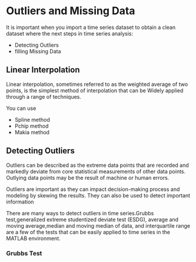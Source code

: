 # Outliers and Missing Data

It is important when you import a time series dataset to obtain a clean dataset where the next steps in time series analysis: 

* Detecting Outliers 
* filling Missing Data 

## Linear Interpolation

Linear interpolation, sometimes referred to as the weighted average of two points, is the simplest method of interpolation that can be Widely applied through a range of techniques.

You can use 
* Spline method
* Pchip method
* Makia method

## Detecting Outliers

Outliers can be described as the extreme data points that are recorded and markedly
deviate from core statistical measurements of other data points. Outlying data points
may be the result of machine or human errors. 

Outliers are important as they can impact decision-making process and modeling by skewing the results. They can also be used to detect important information 

There are many ways to detect outliers in time series.Grubbs test,generalized extreme
studentized deviate test (ESDG), average and moving average,median and moving median
of data, and interquartile range are a few of the tests that can be easily applied to time
series in the MATLAB environment.

### Grubbs Test

